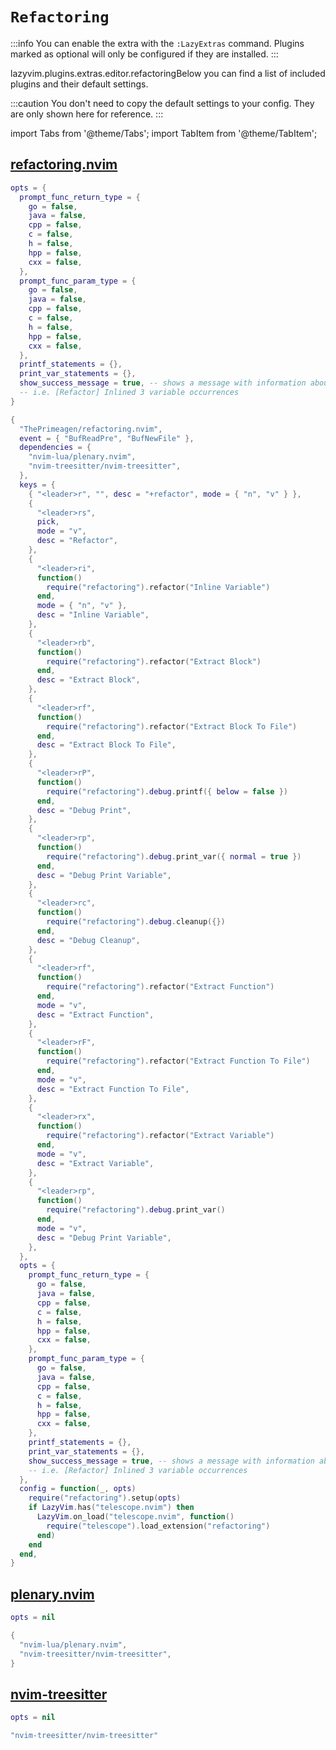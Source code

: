 # `Refactoring`

<!-- plugins:start -->

:::info
You can enable the extra with the `:LazyExtras` command.
Plugins marked as optional will only be configured if they are installed.
:::

lazyvim.plugins.extras.editor.refactoringBelow you can find a list of included plugins and their default settings.

:::caution
You don't need to copy the default settings to your config.
They are only shown here for reference.
:::

import Tabs from '@theme/Tabs';
import TabItem from '@theme/TabItem';

## [refactoring.nvim](https://github.com/ThePrimeagen/refactoring.nvim)

<Tabs>

<TabItem value="opts" label="Options">

```lua
opts = {
  prompt_func_return_type = {
    go = false,
    java = false,
    cpp = false,
    c = false,
    h = false,
    hpp = false,
    cxx = false,
  },
  prompt_func_param_type = {
    go = false,
    java = false,
    cpp = false,
    c = false,
    h = false,
    hpp = false,
    cxx = false,
  },
  printf_statements = {},
  print_var_statements = {},
  show_success_message = true, -- shows a message with information about the refactor on success
  -- i.e. [Refactor] Inlined 3 variable occurrences
}
```

</TabItem>


<TabItem value="code" label="Full Spec">

```lua
{
  "ThePrimeagen/refactoring.nvim",
  event = { "BufReadPre", "BufNewFile" },
  dependencies = {
    "nvim-lua/plenary.nvim",
    "nvim-treesitter/nvim-treesitter",
  },
  keys = {
    { "<leader>r", "", desc = "+refactor", mode = { "n", "v" } },
    {
      "<leader>rs",
      pick,
      mode = "v",
      desc = "Refactor",
    },
    {
      "<leader>ri",
      function()
        require("refactoring").refactor("Inline Variable")
      end,
      mode = { "n", "v" },
      desc = "Inline Variable",
    },
    {
      "<leader>rb",
      function()
        require("refactoring").refactor("Extract Block")
      end,
      desc = "Extract Block",
    },
    {
      "<leader>rf",
      function()
        require("refactoring").refactor("Extract Block To File")
      end,
      desc = "Extract Block To File",
    },
    {
      "<leader>rP",
      function()
        require("refactoring").debug.printf({ below = false })
      end,
      desc = "Debug Print",
    },
    {
      "<leader>rp",
      function()
        require("refactoring").debug.print_var({ normal = true })
      end,
      desc = "Debug Print Variable",
    },
    {
      "<leader>rc",
      function()
        require("refactoring").debug.cleanup({})
      end,
      desc = "Debug Cleanup",
    },
    {
      "<leader>rf",
      function()
        require("refactoring").refactor("Extract Function")
      end,
      mode = "v",
      desc = "Extract Function",
    },
    {
      "<leader>rF",
      function()
        require("refactoring").refactor("Extract Function To File")
      end,
      mode = "v",
      desc = "Extract Function To File",
    },
    {
      "<leader>rx",
      function()
        require("refactoring").refactor("Extract Variable")
      end,
      mode = "v",
      desc = "Extract Variable",
    },
    {
      "<leader>rp",
      function()
        require("refactoring").debug.print_var()
      end,
      mode = "v",
      desc = "Debug Print Variable",
    },
  },
  opts = {
    prompt_func_return_type = {
      go = false,
      java = false,
      cpp = false,
      c = false,
      h = false,
      hpp = false,
      cxx = false,
    },
    prompt_func_param_type = {
      go = false,
      java = false,
      cpp = false,
      c = false,
      h = false,
      hpp = false,
      cxx = false,
    },
    printf_statements = {},
    print_var_statements = {},
    show_success_message = true, -- shows a message with information about the refactor on success
    -- i.e. [Refactor] Inlined 3 variable occurrences
  },
  config = function(_, opts)
    require("refactoring").setup(opts)
    if LazyVim.has("telescope.nvim") then
      LazyVim.on_load("telescope.nvim", function()
        require("telescope").load_extension("refactoring")
      end)
    end
  end,
}
```

</TabItem>

</Tabs>

## [plenary.nvim](https://github.com/nvim-lua/plenary.nvim)

<Tabs>

<TabItem value="opts" label="Options">

```lua
opts = nil
```

</TabItem>


<TabItem value="code" label="Full Spec">

```lua
{
  "nvim-lua/plenary.nvim",
  "nvim-treesitter/nvim-treesitter",
}
```

</TabItem>

</Tabs>

## [nvim-treesitter](https://github.com/nvim-treesitter/nvim-treesitter)

<Tabs>

<TabItem value="opts" label="Options">

```lua
opts = nil
```

</TabItem>


<TabItem value="code" label="Full Spec">

```lua
"nvim-treesitter/nvim-treesitter"
```

</TabItem>

</Tabs>

<!-- plugins:end -->
